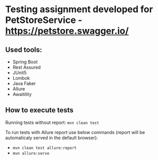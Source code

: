 # Testing assignment developed for PetStoreService - https://petstore.swagger.io/

## Used tools:

* Spring Boot 
* Rest Assured
* JUnit5
* Lombok
* Java Faker
* Allure
* Awaitility

## How to execute tests

Running tests without report: `mvn clean test`

To run tests with Allure report use below commands (report will be automaticaly served in the default browser):

* `mvn clean test allure:report`
* `mvn allure:serve`
    
  
